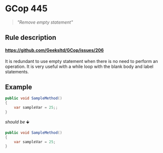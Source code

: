 ﻿# GCop 445

> *"Remove empty statement"*

## Rule description

#### https://github.com/Geeksltd/GCop/issues/206
It is redundant to use empty statement when there is no need to perform an operation. It is very useful with a while loop with the blank body and label statements.

## Example

```csharp
public void SampleMethod()
{
    var sampleVar = 25;;
}
```

*should be* 🡻

```csharp
public void SampleMethod()
{
    var sampleVar = 25;
}
```